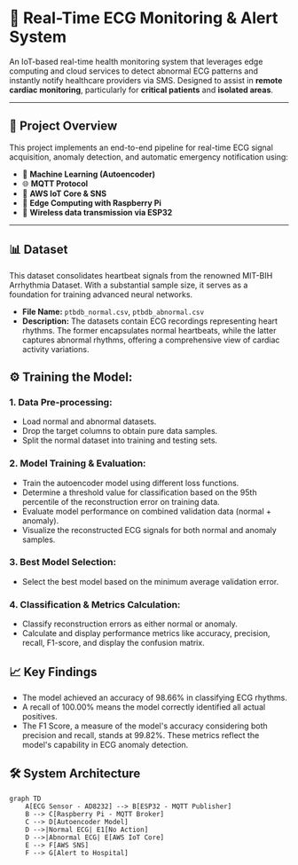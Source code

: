 # 💓 Real-Time ECG Monitoring & Alert System
An IoT-based real-time health monitoring system that leverages edge computing and cloud services to detect abnormal ECG patterns and instantly notify healthcare providers via SMS. Designed to assist in **remote cardiac monitoring**, particularly for **critical patients** and **isolated areas**.  

---

## 🚀 Project Overview

This project implements an end-to-end pipeline for real-time ECG signal acquisition, anomaly detection, and automatic emergency notification using:

- 🧠 **Machine Learning (Autoencoder)**
- 🌐 **MQTT Protocol**
- 🧾 **AWS IoT Core & SNS**
- 🧠 **Edge Computing with Raspberry Pi**
- 📡 **Wireless data transmission via ESP32**

---

## 📊 Dataset
This dataset consolidates heartbeat signals from the renowned MIT-BIH Arrhythmia Dataset. With a substantial sample size, it serves as a foundation for training advanced neural networks.
- **File Name:** `ptbdb_normal.csv`, `ptbdb_abnormal.csv`
- **Description:** The datasets contain ECG recordings representing heart rhythms. The former encapsulates normal heartbeats, while the latter captures abnormal rhythms, offering a comprehensive view of cardiac activity variations.

## ⚙️ Training the Model:
### 1. Data Pre-processing:
- Load normal and abnormal datasets.
- Drop the target columns to obtain pure data samples.
- Split the normal dataset into training and testing sets.
### 2. Model Training & Evaluation:
- Train the autoencoder model using different loss functions.
- Determine a threshold value for classification based on the 95th percentile of the reconstruction error on training data.
- Evaluate model performance on combined validation data (normal + anomaly).
- Visualize the reconstructed ECG signals for both normal and anomaly samples.
### 3. Best Model Selection:
- Select the best model based on the minimum average validation error.
### 4. Classification & Metrics Calculation:
- Classify reconstruction errors as either normal or anomaly.
- Calculate and display performance metrics like accuracy, precision, recall, F1-score, and display the confusion matrix.

## 📈 Key Findings
* The model achieved an accuracy of 98.66% in classifying ECG rhythms.
* A recall of 100.00% means the model correctly identified all actual positives.
* The F1 Score, a measure of the model's accuracy considering both precision and recall, stands at 99.82%.
These metrics reflect the model's capability in ECG anomaly detection.

## 🛠️ System Architecture

```mermaid
graph TD
    A[ECG Sensor - AD8232] --> B[ESP32 - MQTT Publisher]
    B --> C[Raspberry Pi - MQTT Broker]
    C --> D[Autoencoder Model]
    D -->|Normal ECG| E1[No Action]
    D -->|Abnormal ECG| E[AWS IoT Core]
    E --> F[AWS SNS]
    F --> G[Alert to Hospital]


